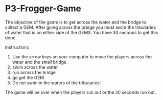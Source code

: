 # P3-Frogger-Game
The objective of the game is to get across the water and the bridge to collect a GEM. After going across the bridge you must avoid the tributaries of water that is on either side of the GEMS. You have 30 seconds to get this done.

Instructions
1.	Use the arrow keys on your computer to move the players across the water and the small bridge.
2.	swim across the water
3.	run across the bridge
4.	go get the GEM
5.	Do not swim in the waters of the tributaries!

The game will be over when the players run out or the 30 seconds run out.
